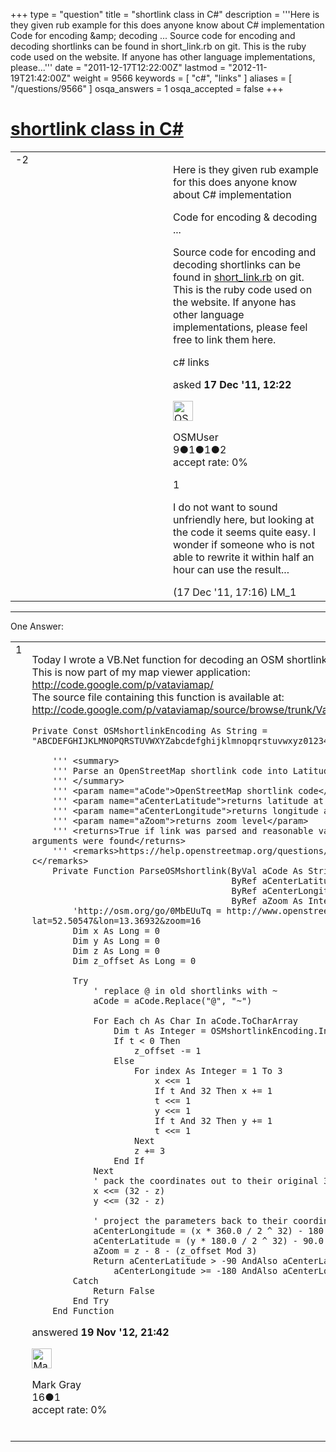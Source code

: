 +++
type = "question"
title = "shortlink class in C#"
description = '''Here is they given rub example for this does anyone know about C# implementation Code for encoding &amp;amp; decoding ... Source code for encoding and decoding shortlinks can be found in short_link.rb on git. This is the ruby code used on the website. If anyone has other language implementations, please...'''
date = "2011-12-17T12:22:00Z"
lastmod = "2012-11-19T21:42:00Z"
weight = 9566
keywords = [ "c#", "links" ]
aliases = [ "/questions/9566" ]
osqa_answers = 1
osqa_accepted = false
+++

<div class="headNormal">

# [shortlink class in C#](/questions/9566/shortlink-class-in-c)

</div>

<div id="main-body">

<div id="askform">

<table id="question-table" style="width:100%;">
<colgroup>
<col style="width: 50%" />
<col style="width: 50%" />
</colgroup>
<tbody>
<tr>
<td style="width: 30px; vertical-align: top"><div class="vote-buttons">
<span id="post-9566-upvote" class="ajax-command post-vote up" rel="nofollow" title="I like this post (click again to cancel)"> </span>
<div id="post-9566-score" class="post-score" title="current number of votes">
-2
</div>
<span id="post-9566-downvote" class="ajax-command post-vote down" rel="nofollow" title="I dont like this post (click again to cancel)"> </span> <span id="favorite-mark" class="ajax-command favorite-mark" rel="nofollow" title="mark/unmark this question as favorite (click again to cancel)"> </span>
<div id="favorite-count" class="favorite-count">
&#10;</div>
</div></td>
<td><div id="item-right">
<div class="question-body">
<p>Here is they given rub example for this does anyone know about C# implementation</p>
<p>Code for encoding &amp; decoding ...</p>
<p>Source code for encoding and decoding shortlinks can be found in <a href="http://git.openstreetmap.org/?p=rails.git;a=blob_plain;f=lib/short_link.rb;hb=HEAD">short_link.rb</a> on git. This is the ruby code used on the website. If anyone has other language implementations, please feel free to link them here.</p>
</div>
<div id="question-tags" class="tags-container tags">
<span class="post-tag tag-link-c#" rel="tag" title="see questions tagged &#39;c#&#39;">c#</span> <span class="post-tag tag-link-links" rel="tag" title="see questions tagged &#39;links&#39;">links</span>
</div>
<div id="question-controls" class="post-controls">
&#10;</div>
<div class="post-update-info-container">
<div class="post-update-info post-update-info-user">
<p>asked <strong>17 Dec '11, 12:22</strong></p>
<img src="https://secure.gravatar.com/avatar/ea3361edbf842d1496a3795125f588dd?s=32&amp;d=identicon&amp;r=g" class="gravatar" width="32" height="32" alt="OSMUser&#39;s gravatar image" />
<p><span>OSMUser</span><br />
<span class="score" title="9 reputation points">9</span><span title="1 badges"><span class="badge1">●</span><span class="badgecount">1</span></span><span title="1 badges"><span class="silver">●</span><span class="badgecount">1</span></span><span title="2 badges"><span class="bronze">●</span><span class="badgecount">2</span></span><br />
<span class="accept_rate" title="Rate of the user&#39;s accepted answers">accept rate:</span> <span title="OSMUser has no accepted answers">0%</span></p>
</div>
</div>
<div id="comments-container-9566" class="comments-container">
<span id="9567"></span>
<div id="comment-9567" class="comment">
<div id="post-9567-score" class="comment-score">
1
</div>
<div class="comment-text">
<p>I do not want to sound unfriendly here, but looking at the code it seems quite easy. I wonder if someone who is not able to rewrite it within half an hour can use the result...</p>
</div>
<div id="comment-9567-info" class="comment-info">
<span class="comment-age">(17 Dec '11, 17:16)</span> <span class="comment-user userinfo">LM_1</span>
</div>
</div>
</div>
<div id="comment-tools-9566" class="comment-tools">
&#10;</div>
<div class="clear">
&#10;</div>
<div id="comment-9566-form-container" class="comment-form-container">
&#10;</div>
<div class="clear">
&#10;</div>
</div></td>
</tr>
</tbody>
</table>

------------------------------------------------------------------------

<div class="tabBar">

<span id="sort-top"></span>

<div class="headQuestions">

One Answer:

</div>

</div>

<span id="17814"></span>

<div id="answer-container-17814" class="answer">

<table style="width:100%;">
<colgroup>
<col style="width: 50%" />
<col style="width: 50%" />
</colgroup>
<tbody>
<tr>
<td style="width: 30px; vertical-align: top"><div class="vote-buttons">
<span id="post-17814-upvote" class="ajax-command post-vote up" rel="nofollow" title="I like this post (click again to cancel)"> </span>
<div id="post-17814-score" class="post-score" title="current number of votes">
1
</div>
<span id="post-17814-downvote" class="ajax-command post-vote down" rel="nofollow" title="I dont like this post (click again to cancel)"> </span>
</div></td>
<td><div class="item-right">
<div class="answer-body">
<p>Today I wrote a VB.Net function for decoding an OSM shortlink, based on the Ruby example. This is now part of my map viewer application:<br />
<a href="http://code.google.com/p/vataviamap/" title="VataviaMap"></a><a href="http://code.google.com/p/vataviamap/">http://code.google.com/p/vataviamap/</a><br />
The source file containing this function is available at:<br />
<a href="http://code.google.com/p/vataviamap/source/browse/trunk/VataviaMap/Shared/clsServer.vb" title="Source Code"></a><a href="http://code.google.com/p/vataviamap/source/browse/trunk/VataviaMap/Shared/clsServer.vb">http://code.google.com/p/vataviamap/source/browse/trunk/VataviaMap/Shared/clsServer.vb</a></p>
<pre><code>Private Const OSMshortlinkEncoding As String = &quot;ABCDEFGHIJKLMNOPQRSTUVWXYZabcdefghijklmnopqrstuvwxyz0123456789_~&quot;
&#10;    &#39;&#39;&#39; &lt;summary&gt;
    &#39;&#39;&#39; Parse an OpenStreetMap shortlink code into Latitude, Longitude and Zoom
    &#39;&#39;&#39; &lt;/summary&gt;
    &#39;&#39;&#39; &lt;param name=&quot;aCode&quot;&gt;OpenStreetMap shortlink code&lt;/param&gt;
    &#39;&#39;&#39; &lt;param name=&quot;aCenterLatitude&quot;&gt;returns latitude at center of area&lt;/param&gt;
    &#39;&#39;&#39; &lt;param name=&quot;aCenterLongitude&quot;&gt;returns longitude at center of area&lt;/param&gt;
    &#39;&#39;&#39; &lt;param name=&quot;aZoom&quot;&gt;returns zoom level&lt;/param&gt;
    &#39;&#39;&#39; &lt;returns&gt;True if link was parsed and reasonable values for the ByRef arguments were found&lt;/returns&gt;
    &#39;&#39;&#39; &lt;remarks&gt;https://help.openstreetmap.org/questions/9566/shortlink-class-in-c&lt;/remarks&gt;
    Private Function ParseOSMshortlink(ByVal aCode As String, _
                                       ByRef aCenterLatitude As Double, _
                                       ByRef aCenterLongitude As Double, _
                                       ByRef aZoom As Integer) As Boolean
        &#39;http://osm.org/go/0MbEUuTq = http://www.openstreetmap.org/?lat=52.50547&amp;lon=13.36932&amp;zoom=16
        Dim x As Long = 0
        Dim y As Long = 0
        Dim z As Long = 0
        Dim z_offset As Long = 0
&#10;        Try
            &#39; replace @ in old shortlinks with ~
            aCode = aCode.Replace(&quot;@&quot;, &quot;~&quot;)
&#10;            For Each ch As Char In aCode.ToCharArray
                Dim t As Integer = OSMshortlinkEncoding.IndexOf(ch)
                If t &lt; 0 Then
                    z_offset -= 1
                Else
                    For index As Integer = 1 To 3
                        x &lt;&lt;= 1
                        If t And 32 Then x += 1
                        t &lt;&lt;= 1
                        y &lt;&lt;= 1
                        If t And 32 Then y += 1
                        t &lt;&lt;= 1
                    Next
                    z += 3
                End If
            Next
            &#39; pack the coordinates out to their original 32 bits.
            x &lt;&lt;= (32 - z)
            y &lt;&lt;= (32 - z)
&#10;            &#39; project the parameters back to their coordinate ranges.
            aCenterLongitude = (x * 360.0 / 2 ^ 32) - 180.0
            aCenterLatitude = (y * 180.0 / 2 ^ 32) - 90.0
            aZoom = z - 8 - (z_offset Mod 3)
            Return aCenterLatitude &gt; -90 AndAlso aCenterLatitude &lt; 90 AndAlso _
                aCenterLongitude &gt;= -180 AndAlso aCenterLongitude &lt;= 180
        Catch
            Return False
        End Try
    End Function</code></pre>
</div>
<div class="answer-controls post-controls">
&#10;</div>
<div class="post-update-info-container">
<div class="post-update-info post-update-info-user">
<p>answered <strong>19 Nov '12, 21:42</strong></p>
<img src="https://secure.gravatar.com/avatar/b78f9b37dd696d312b45b1477cc298fd?s=32&amp;d=identicon&amp;r=g" class="gravatar" width="32" height="32" alt="Mark%20Gray&#39;s gravatar image" />
<p><span>Mark Gray</span><br />
<span class="score" title="16 reputation points">16</span><span title="1 badges"><span class="bronze">●</span><span class="badgecount">1</span></span><br />
<span class="accept_rate" title="Rate of the user&#39;s accepted answers">accept rate:</span> <span title="Mark Gray has no accepted answers">0%</span> </br></br></p>
</div>
</div>
<div id="comments-container-17814" class="comments-container">
&#10;</div>
<div id="comment-tools-17814" class="comment-tools">
&#10;</div>
<div class="clear">
&#10;</div>
<div id="comment-17814-form-container" class="comment-form-container">
&#10;</div>
<div class="clear">
&#10;</div>
</div></td>
</tr>
</tbody>
</table>

</div>

<div class="paginator-container-left">

</div>

</div>

</div>

